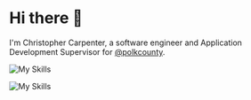 # Hi there 👋

I'm Christopher Carpenter, a software engineer and Application Development Supervisor for [@polkcounty](https://github.com/polkcounty).

![My Skills](https://go-skill-icons.vercel.app/api/icons?i=react,nextjs,ts,js,nodejs,postgres,mysql,docker,digitalocean)

![My Skills](https://go-skill-icons.vercel.app/api/icons?i=tailwind,prisma,jest,playwright,vite,vscode,figma,chatgpt,claude)
